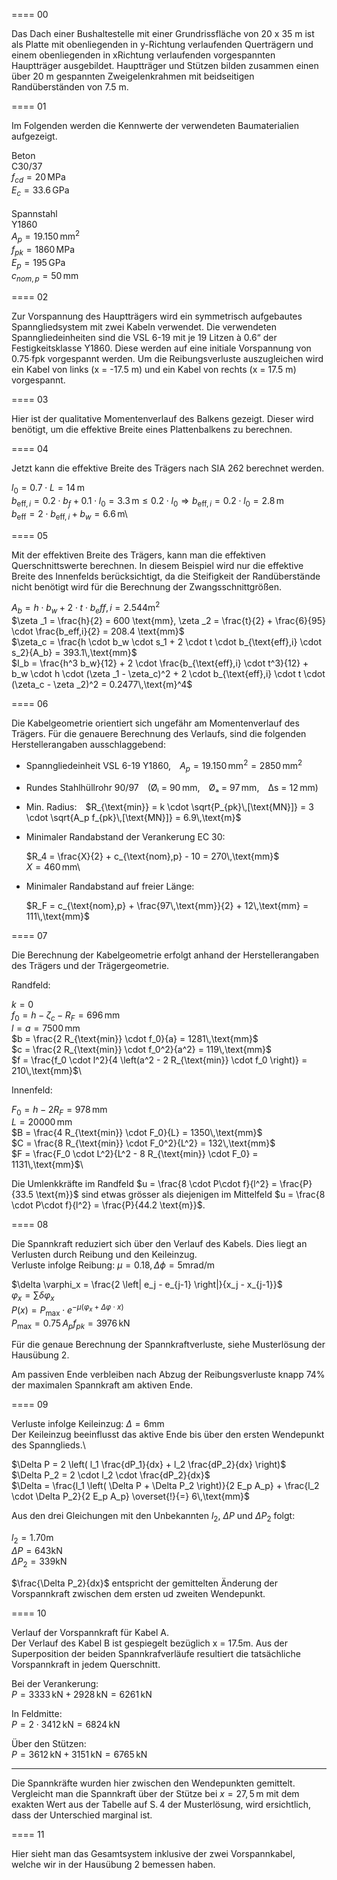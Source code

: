 ====
00

Das Dach einer Bushaltestelle mit einer Grundrissfläche von 20 x 35 m ist als Platte mit
obenliegenden in y-Richtung verlaufenden Querträgern und einem obenliegenden in xRichtung verlaufenden vorgespannten Hauptträger ausgebildet. Hauptträger und Stützen bilden zusammen einen über 20 m gespannten Zweigelenkrahmen mit beidseitigen Randüberständen von 7.5 m. 

====
01

Im Folgenden werden die Kennwerte der verwendeten Baumaterialien aufgezeigt.    

Beton\
C30/37\
$f_{cd} = 20\,\text{MPa}$\
$E_c = 33.6\,\text{GPa}$\
\
Spannstahl\
Y1860\
$A_p = 19.150\,\text{mm}^2$\
$f_{pk} = 1860\,\text{MPa}$\
$E_p = 195\,\text{GPa}$\
$c_{nom,p} = 50\,\text{mm}$


====
02

Zur Vorspannung des Hauptträgers wird ein symmetrisch aufgebautes Spanngliedsystem mit zwei Kabeln verwendet. 
Die verwendeten Spanngliedeinheiten sind die VSL 6-19 mit je 19 Litzen à 0.6“ der Festigkeitsklasse Y1860. Diese werden auf eine initiale Vorspannung von 0.75∙fpk vorgespannt werden. 
Um die Reibungsverluste auszugleichen wird ein Kabel von links (x = -17.5 m) und ein Kabel von rechts (x = 17.5 m) vorgespannt.

====
03

Hier ist der qualitative Momentenverlauf des Balkens gezeigt. Dieser wird benötigt, um die effektive Breite eines Plattenbalkens zu berechnen. 

====
04

Jetzt kann die effektive Breite des Trägers nach SIA 262 berechnet werden.


$l_0 = 0.7 \cdot L = 14\,\text{m}$\
$b_{\text{eff},i} = 0.2 \cdot b_f + 0.1 \cdot l_0 = 3.3\,\text{m} \leq 0.2 \cdot l_0 \Rightarrow b_{\text{eff},i} = 0.2 \cdot l_0 = 2.8\,\text{m}$\
$b_{\text{eff}} = 2 \cdot b_{\text{eff},i} + b_w = 6.6\,\text{m}$\

====
05

Mit der effektiven Breite des Trägers, kann man die effektiven Querschnittswerte berechnen. In diesem Beispiel wird nur die effektive Breite des Innenfelds berücksichtigt, da die Steifigkeit der Randüberstände nicht benötigt wird für die Berechnung der Zwangsschnittgrößen. 


$A_b = h \cdot b_w + 2 \cdot t \cdot b_eff,i = 2.544 \text{m}^2$\
$\zeta _1 = \frac{h}{2} = 600 \text{mm}, \zeta _2 = \frac{t}{2} + \frac{6}{95} \cdot \frac{b_eff,i}{2} = 208.4 \text{mm}$\
$\zeta_c = \frac{h \cdot b_w \cdot s_1 + 2 \cdot t \cdot b_{\text{eff},i} \cdot s_2}{A_b} = 393.1\,\text{mm}$\
$I_b = \frac{h^3 b_w}{12} + 2 \cdot \frac{b_{\text{eff},i} \cdot t^3}{12} + b_w \cdot h \cdot (\zeta _1 - \zeta_c)^2 + 2 \cdot b_{\text{eff},i} \cdot t \cdot (\zeta_c - \zeta _2)^2 = 0.2477\,\text{m}^4$

====
06

Die Kabelgeometrie orientiert sich ungefähr am Momentenverlauf des Trägers. Für die genauere Berechnung des Verlaufs, sind die folgenden Herstellerangaben ausschlaggebend:  

- Spanngliedeinheit VSL 6-19 Y1860, $A_p = 19.150\,\text{mm}^2 = 2850\,\text{mm}^2$
- Rundes Stahlhüllrohr 90/97 (Øᵢ = 90 mm, Øₐ = 97 mm, Δs = 12 mm)

- Min. Radius: $R_{\text{min}} = k \cdot \sqrt{P_{pk}\,[\text{MN}]} = 3 \cdot \sqrt{A_p f_{pk}\,[\text{MN}]} = 6.9\,\text{m}$

- Minimaler Randabstand der Verankerung EC 30:

    $R_4 = \frac{X}{2} + c_{\text{nom},p} - 10 = 270\,\text{mm}$\
    $X = 460\,\text{mm}$\

- Minimaler Randabstand auf freier Länge:

    $R_F = c_{\text{nom},p} + \frac{97\,\text{mm}}{2} + 12\,\text{mm} = 111\,\text{mm}$

====
07

Die Berechnung der Kabelgeometrie erfolgt anhand der Herstellerangaben des Trägers und der Trägergeometrie. 

Randfeld: 

$k = 0$\
$f_0 = h - \zeta_c - R_F = 696\,\text{mm}$\
$l = a = 7500\,\text{mm}$\
$b = \frac{2 R_{\text{min}} \cdot f_0}{a} = 1281\,\text{mm}$\
$c = \frac{2 R_{\text{min}} \cdot f_0^2}{a^2} = 119\,\text{mm}$\
$f = \frac{f_0 \cdot l^2}{4 \left(a^2 - 2 R_{\text{min}} \cdot f_0 \right)} = 210\,\text{mm}$\

Innenfeld: 

$F_0 = h - 2 R_F = 978\,\text{mm}$\
$L = 20000\,\text{mm}$\
$B = \frac{4 R_{\text{min}} \cdot F_0}{L} = 1350\,\text{mm}$\
$C = \frac{8 R_{\text{min}} \cdot F_0^2}{L^2} = 132\,\text{mm}$\
$F = \frac{F_0 \cdot L^2}{L^2 - 8 R_{\text{min}} \cdot F_0} = 1131\,\text{mm}$\

Die Umlenkkräfte im Randfeld $u = \frac{8 \cdot P\cdot f}{l^2} = \frac{P}{33.5 \text{m}}$ sind etwas grösser als diejenigen im Mittelfeld $u = \frac{8 \cdot P\cdot f}{l^2} = \frac{P}{44.2 \text{m}}$.

====
08

Die Spannkraft reduziert sich über den Verlauf des Kabels. Dies liegt an Verlusten durch Reibung und den Keileinzug. \
Verluste infolge Reibung: $\mu = 0.18,\Delta \phi = 5 \text{mrad/m}$



$\delta \varphi_x = \frac{2 \left| e_j - e_{j-1} \right|}{x_j - x_{j-1}}$\
$\varphi_x = \sum \delta \varphi_x$\
$P(x) = P_{\text{max}} \cdot e^{-\mu (\varphi_x + \Delta \varphi \cdot x)}$\
$P_{\text{max}} = 0.75 \, A_p f_{pk} = 3976\,\text{kN}$

Für die genaue Berechnung der Spannkraftverluste, siehe Musterlösung der Hausübung 2. 

Am passiven Ende verbleiben nach Abzug der Reibungsverluste knapp 74% der maximalen Spannkraft am
aktiven Ende.

====
09

Verluste infolge Keileinzug: $\Delta = 6 \text{mm}$ \
Der Keileinzug beeinflusst das aktive Ende bis über den ersten Wendepunkt des Spannglieds.\

$\Delta P = 2 \left( l_1 \frac{dP_1}{dx} + l_2 \frac{dP_2}{dx} \right)$\
$\Delta P_2 = 2 \cdot l_2 \cdot \frac{dP_2}{dx}$\
$\Delta = \frac{l_1 \left( \Delta P + \Delta P_2 \right)}{2 E_p A_p} + \frac{l_2 \cdot \Delta P_2}{2 E_p A_p} \overset{!}{=} 6\,\text{mm}$

Aus den drei Gleichungen mit den Unbekannten $l_2$, $\Delta P$ und $\Delta P_2$ folgt:

$l_2 = 1.70 \text{m}$\
$\Delta P = 643 \text{kN}$\
$\Delta P_2 = 339 \text{kN}$

$\frac{\Delta P_2}{dx}$ entspricht der gemittelten Änderung der Vorspannkraft zwischen dem ersten ud zweiten Wendepunkt. 

====
10

Verlauf der Vorspannkraft für Kabel A. \
Der Verlauf des Kabel B ist gespiegelt bezüglich x = 17.5m. Aus der Superposition der beiden
Spannkrafverläufe resultiert die tatsächliche Vorspannkraft in jedem Querschnitt. 

Bei der Verankerung:  
$P = 3333\,\text{kN} + 2928\,\text{kN} = 6261\,\text{kN}$

In Feldmitte:  
$P = 2 \cdot 3412\,\text{kN} = 6824\,\text{kN}$

Über den Stützen:  
$P = 3612\,\text{kN} + 3151\,\text{kN} = 6765\,\text{kN}$

---

Die Spannkräfte wurden hier zwischen den Wendepunkten gemittelt. Vergleicht man die Spannkraft über der Stütze bei $x = 27{,}5\,\text{m}$ mit dem exakten Wert aus der Tabelle auf S. 4 der Musterlösung, wird ersichtlich, dass der Unterschied marginal ist.

====
11

Hier sieht man das Gesamtsystem inklusive der zwei Vorspannkabel, welche wir in der Hausübung 2 bemessen haben. 
